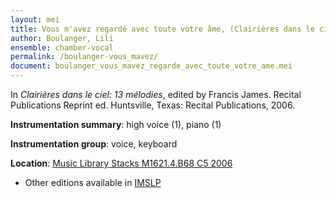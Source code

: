 ```yaml
---
layout: mei
title: Vous m'avez regardé avec toute votre âme, (Clairières dans le ciel, 13 mélodies)
author: Boulanger, Lili
ensemble: chamber-vocal
permalink: /boulanger-vous_mavez/
document: boulanger_vous_mavez_regarde_avec_toute_votre_ame.mei
---
```


In *Clairières dans le ciel: 13 mélodies*, edited by Francis James. Recital Publications Reprint ed. Huntsville, Texas: Recital Publications, 2006.

**Instrumentation summary**: high voice (1), piano (1)

**Instrumentation group**: voice, keyboard

**Location**: <a href="https://tufts-primo.hosted.exlibrisgroup.com/permalink/f/14dinuo/01TUN_ALMA2183970000003851" target="_blank">Music Library Stacks M1621.4.B68 C5 2006</a>
- Other editions available in <a href="https://imslp.org/wiki/Clairi%C3%A8res_dans_le_ciel_(Boulanger%2C_Lili)" target="_blank">IMSLP</a>
